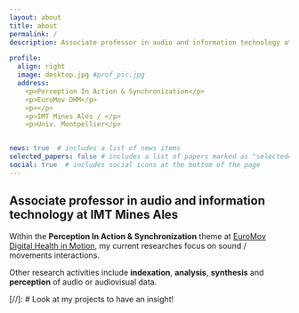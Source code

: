 ```yaml
---
layout: about
title: about
permalink: /
description: Associate professor in audio and information technology at IMT Mines Ales.

profile:
  align: right
  image: desktop.jpg #prof_pic.jpg
  address: 
    <p>Perception In Action & Synchronization</p>
    <p>EuroMov DHM</p>
    <p></p>
    <p>IMT Mines Alès / </p>
    <p>Univ. Montpellier</p>


news: true  # includes a list of news items
selected_papers: false # includes a list of papers marked as "selected={true}"
social: true  # includes social icons at the bottom of the page
---
```


## Associate professor in audio and information technology at IMT Mines Ales

Within the <b>Perception In Action & Synchronization</b> theme at <a href="https://dhm.euromov.eu/" target=blank>EuroMov Digital Health in Motion</a>, my current researches focus on sound / movements interactions.

Other research activities include <b>indexation</b>, <b>analysis</b>, <b>synthesis</b> and <b>perception</b> of audio or audiovisual data.

[//]: # Look at my projects to have an insight!
